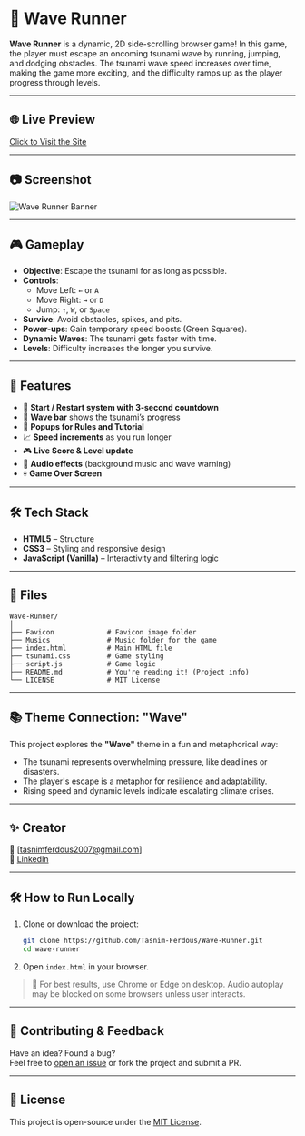 # 🌊 Wave Runner

**Wave Runner** is a dynamic, 2D side-scrolling browser game! In this game, the player must escape an oncoming tsunami wave by running, jumping, and dodging obstacles. The tsunami wave speed increases over time, making the game more exciting, and the difficulty ramps up as the player progress through levels.

---

## 🌐 Live Preview
[Click to Visit the Site](https://tasnim-ferdous.github.io/Wave-Runner/index.html)

---

## 📷 Screenshot
![Wave Runner Banner](https://hc-cdn.hel1.your-objectstorage.com/s/v3/08a40c7c5f0dce68db5b9f04c043c33ee5621974_screenshot__60_.png)

---

## 🎮 Gameplay

- **Objective**: Escape the tsunami for as long as possible.
- **Controls**:
  - Move Left: `←` or `A`
  - Move Right: `→` or `D`
  - Jump: `↑`, `W`, or `Space`
- **Survive**: Avoid obstacles, spikes, and pits.
- **Power-ups**: Gain temporary speed boosts (Green Squares).
- **Dynamic Waves**: The tsunami gets faster with time.
- **Levels**: Difficulty increases the longer you survive.

---

## 🚀 Features

- 🔁 **Start / Restart system with 3-second countdown**
- 🌊 **Wave bar** shows the tsunami’s progress
- 🧠 **Popups for Rules and Tutorial**
- 📈 **Speed increments** as you run longer
- 🎮 **Live Score & Level update**
- 🎵 **Audio effects** (background music and wave warning)
- 💀 **Game Over Screen**

---

## 🛠️ Tech Stack

- **HTML5** – Structure
- **CSS3** – Styling and responsive design
- **JavaScript (Vanilla)** – Interactivity and filtering logic

---

## 📂 Files

```
Wave-Runner/
│
├── Favicon             # Favicon image folder
├── Musics              # Music folder for the game
├── index.html          # Main HTML file
├── tsunami.css         # Game styling
├── script.js           # Game logic
├── README.md           # You're reading it! (Project info)
└── LICENSE             # MIT License
```

---

## 📚 Theme Connection: "Wave"

This project explores the **"Wave"** theme in a fun and metaphorical way:
- The tsunami represents overwhelming pressure, like deadlines or disasters.
- The player's escape is a metaphor for resilience and adaptability.
- Rising speed and dynamic levels indicate escalating climate crises.

---

## ✨ Creator

💌 [tasnimferdous2007@gmail.com]  
🔗 [LinkedIn](https://www.linkedin.com/in/md-tasnimferdous/)

---

## 🛠️ How to Run Locally

1. Clone or download the project:
   ```bash
   git clone https://github.com/Tasnim-Ferdous/Wave-Runner.git
   cd wave-runner
   ```

2. Open `index.html` in your browser.

> 📌 For best results, use Chrome or Edge on desktop. Audio autoplay may be blocked on some browsers unless user interacts.

---

## 🐛 Contributing & Feedback

Have an idea? Found a bug?  
Feel free to [open an issue](https://github.com/Tasnim-Ferdous/Wave-Runner/issues) or fork the project and submit a PR.

---

## 📜 License

This project is open-source under the [MIT License](LICENSE).
